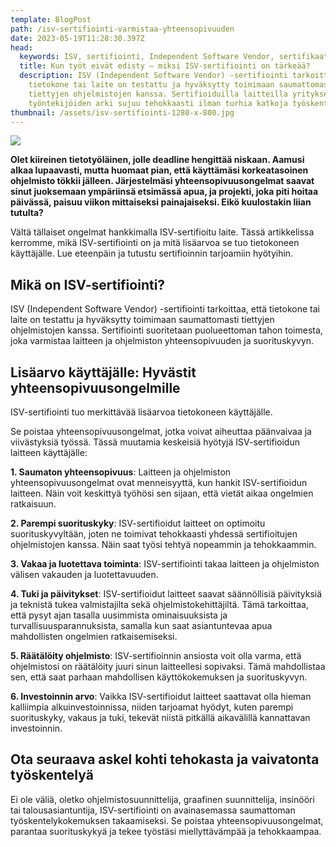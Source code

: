 ```yaml
---
template: BlogPost
path: /isv-sertifiointi-varmistaa-yhteensopivuuden
date: 2023-05-19T11:28:30.397Z
head:
  keywords: ISV, sertifiointi, Independent Software Vendor, sertifikaatti
  title: Kun työt eivät edisty – miksi ISV-sertifiointi on tärkeää?
  description: ISV (Independent Software Vendor) -sertifiointi tarkoittaa, että
    tietokone tai laite on testattu ja hyväksytty toimimaan saumattomasti
    tiettyjen ohjelmistojen kanssa. Sertifioiduilla laitteilla yrityksen
    työntekijöiden arki sujuu tehokkaasti ilman turhia katkoja työskentelyyn.
thumbnail: /assets/isv-sertifiointi-1280-x-800.jpg
---
```

![](/assets/isv-sertifiointi-1280-x-800.jpg)

**Olet kiireinen tietotyöläinen, jolle deadline hengittää niskaan. Aamusi alkaa lupaavasti, mutta huomaat pian, että käyttämäsi korkeatasoinen ohjelmisto tökkii jälleen. Järjestelmäsi yhteensopivuusongelmat saavat sinut juoksemaan ympäriinsä etsimässä apua, ja projekti, joka piti hoitaa päivässä, paisuu viikon mittaiseksi painajaiseksi. Eikö kuulostakin liian tutulta?**

Vältä tällaiset ongelmat hankkimalla ISV-sertifioitu laite. Tässä artikkelissa kerromme, mikä ISV-sertifiointi on ja mitä lisäarvoa se tuo tietokoneen käyttäjälle. Lue eteenpäin ja tutustu sertifioinnin tarjoamiin hyötyihin. 

## Mikä on ISV-sertifiointi?

ISV (Independent Software Vendor) -sertifiointi tarkoittaa, että tietokone tai laite on testattu ja hyväksytty toimimaan saumattomasti tiettyjen ohjelmistojen kanssa. Sertifiointi suoritetaan puolueettoman tahon toimesta, joka varmistaa laitteen ja ohjelmiston yhteensopivuuden ja suorituskyvyn.

## Lisäarvo käyttäjälle: Hyvästit yhteensopivuusongelmille

ISV-sertifiointi tuo merkittävää lisäarvoa tietokoneen käyttäjälle. 

Se poistaa yhteensopivuusongelmat, jotka voivat aiheuttaa päänvaivaa ja viivästyksiä työssä. Tässä muutamia keskeisiä hyötyjä ISV-sertifioidun laitteen käyttäjälle:

**1. Saumaton yhteensopivuus**: Laitteen ja ohjelmiston yhteensopivuusongelmat ovat menneisyyttä, kun hankit ISV-sertifioidun laitteen. Näin voit keskittyä työhösi sen sijaan, että vietät aikaa ongelmien ratkaisuun.

**2. Parempi suorituskyky**: ISV-sertifioidut laitteet on optimoitu suorituskyvyltään, joten ne toimivat tehokkaasti yhdessä sertifioitujen ohjelmistojen kanssa. Näin saat työsi tehtyä nopeammin ja tehokkaammin.

**3. Vakaa ja luotettava toiminta**: ISV-sertifiointi takaa laitteen ja ohjelmiston välisen vakauden ja luotettavuuden. 

**4. Tuki ja päivitykset**: ISV-sertifioidut laitteet saavat säännöllisiä päivityksiä ja teknistä tukea valmistajilta sekä ohjelmistokehittäjiltä. Tämä tarkoittaa, että pysyt ajan tasalla uusimmista ominaisuuksista ja turvallisuusparannuksista, samalla kun saat asiantuntevaa apua mahdollisten ongelmien ratkaisemiseksi.

**5. Räätälöity ohjelmisto**: ISV-sertifioinnin ansiosta voit olla varma, että ohjelmistosi on räätälöity juuri sinun laitteellesi sopivaksi. Tämä mahdollistaa sen, että saat parhaan mahdollisen käyttökokemuksen ja suorituskyvyn.

**6. Investoinnin arvo**: Vaikka ISV-sertifioidut laitteet saattavat olla hieman kalliimpia alkuinvestoinnissa, niiden tarjoamat hyödyt, kuten parempi suorituskyky, vakaus ja tuki, tekevät niistä pitkällä aikavälillä kannattavan investoinnin.

## Ota seuraava askel kohti tehokasta ja vaivatonta työskentelyä

Ei ole väliä, oletko ohjelmistosuunnittelija, graafinen suunnittelija, insinööri tai talousasiantuntija, ISV-sertifiointi on avainasemassa saumattoman työskentelykokemuksen takaamiseksi. Se poistaa yhteensopivuusongelmat, parantaa suorituskykyä ja tekee työstäsi miellyttävämpää ja tehokkaampaa.